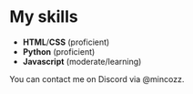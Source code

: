 

# My skills

- **HTML**/**CSS** (proficient)
- **Python** (proficient)
- **Javascript** (moderate/learning)


You can contact me on Discord via @mincozz.

